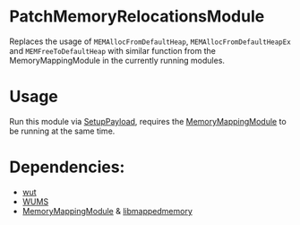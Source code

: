 # PatchMemoryRelocationsModule 
Replaces the usage of `MEMAllocFromDefaultHeap`, `MEMAllocFromDefaultHeapEx` and `MEMFreeToDefaultHeap` with similar function from the MemoryMappingModule in the currently running modules.

# Usage
Run this module via [SetupPayload](https://github.com/wiiu-env/SetupPayload/), requires the [MemoryMappingModule](https://github.com/wiiu-env/MemoryMappingModule) to be running at the same time.

# Dependencies:
- [wut](https://github.com/decaf-emu/wut)
- [WUMS](https://github.com/wiiu-env/WiiUModuleSystem)
- [MemoryMappingModule](https://github.com/wiiu-env/MemoryMappingModule) & [libmappedmemory](https://github.com/wiiu-env/libmappedmemory)